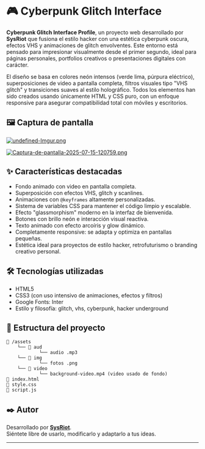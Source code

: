 # 🎮 Cyberpunk Glitch Interface

**Cyberpunk Glitch Interface Profile**, un proyecto web desarrollado por **SysRiot** que fusiona el estilo hacker con una estética cyberpunk oscura, efectos VHS y animaciones de glitch envolventes. Este entorno está pensado para impresionar visualmente desde el primer segundo, ideal para páginas personales, portfolios creativos o presentaciones digitales con carácter.

El diseño se basa en colores neón intensos (verde lima, púrpura eléctrico), superposiciones de video a pantalla completa, filtros visuales tipo "VHS glitch" y transiciones suaves al estilo holográfico. Todos los elementos han sido creados usando únicamente HTML y CSS puro, con un enfoque responsive para asegurar compatibilidad total con móviles y escritorios.

## 🖼️ Captura de pantalla

[![undefined-Imgur.png](https://i.postimg.cc/zvNh5JwL/undefined-Imgur.png)](https://postimg.cc/dkW3jcxv)

[![Captura-de-pantalla-2025-07-15-120759.png](https://i.postimg.cc/Y0ytRRSp/Captura-de-pantalla-2025-07-15-120759.png)](https://postimg.cc/m1Cx2QMq)

## ✨ Características destacadas

- Fondo animado con video en pantalla completa.
- Superposición con efectos VHS, glitch y scanlines.
- Animaciones con `@keyframes` altamente personalizadas.
- Sistema de variables CSS para mantener el código limpio y escalable.
- Efecto "glassmorphism" moderno en la interfaz de bienvenida.
- Botones con brillo neón e interacción visual reactiva.
- Texto animado con efecto arcoíris y glow dinámico.
- Completamente responsive: se adapta y optimiza en pantallas pequeñas.
- Estética ideal para proyectos de estilo hacker, retrofuturismo o branding creativo personal.

## 🛠️ Tecnologías utilizadas

- HTML5
- CSS3 (con uso intensivo de animaciones, efectos y filtros)
- Google Fonts: Inter
- Estilo y filosofía: glitch, vhs, cyberpunk, hacker underground

## 📁 Estructura del proyecto

```
📁 /assets
    └── 📁 aud
            └── audio .mp3
    └── 📁 img
            └── fotos .png
    └── 📁 video
            └── background-video.mp4 (video usado de fondo)
📄 index.html
📄 style.css
📄 script.js
```
## ✒️ Autor

Desarrollado por [**SysRiot**](https://github.com/SysRiot).  
Siéntete libre de usarlo, modificarlo y adaptarlo a tus ideas.

---

